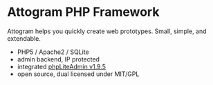Attogram PHP Framework
========

Attogram helps you quickly create web prototypes. Small, simple, and extendable.

* PHP5 / Apache2 / SQLite
* admin backend, IP protected
* integrated [phpLiteAdmin v1.9.5](http://phpliteadmin.googlecode.com/)
* open source, dual licensed under MIT/GPL

